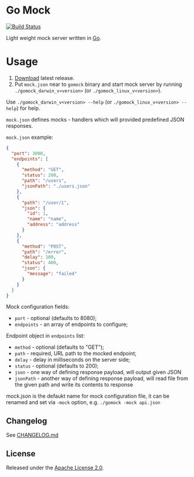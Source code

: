 # Go Mock

[![Build Status](https://travis-ci.com/smeshkov/gomock.svg?branch=master)](https://travis-ci.com/smeshkov/gomock)

Light weight mock server written in [Go](https://golang.org/).

# Usage

1. [Download](https://github.com/smeshkov/gomock/releases/latest) latest release.
2. Put `mock.json` near to `gomock` binary and start mock server by running `./gomock_darwin_v<version>` (or `./gomock_linux_v<version>`).

Use `./gomock_darwin_v<version> --help` (or `./gomock_linux_v<version> --help`) for help.

`mock.json` defines mocks - handlers which will provided predefined JSON responses.

`mock.json` example:

```json
{
  "port": 3000,
  "endpoints": [
    {
      "method": "GET",
      "status": 200,
      "path": "/users",
      "jsonPath": "./users.json"
    },
    {
      "path": "/user/1",
      "json": {
        "id": 1,
        "name": "name",
        "address": "address"
      }
    },
    {
      "method": "POST",
      "path": "/error",
      "delay": 100,
      "status": 400,
      "json": {
        "message": "failed"
      }
    }
  ]
}
```

Mock configuration fields:

- `port` - optional (defaults to 8080);
- `endpoints` - an array of endpoints to configure;

Endpoint object in `endpoints` list:

- `method` - optional (defaults to "GET");
- `path` - required, URL path to the mocked endpoint;
- `delay` - delay in milliseconds on the server side;
- `status` - optional (defaults to 200);
- `json` - one way of defining response payload, will output given JSON
- `jsonPath` - another way of defining response payload, will read file from the given path and write its contents to response

mock.json is the defaukt name for mock configuration file, it can be renamed and set via `-mock` option, e.g. `./gomock -mock api.json`

## Changelog

See [CHANGELOG.md](https://raw.githubusercontent.com/smeshkov/lsh/master/CHANGELOG.md)

## License

Released under the [Apache License 2.0](https://raw.githubusercontent.com/smeshkov/gomock/master/LICENSE).
